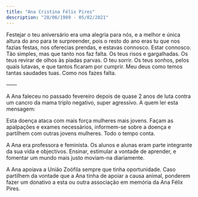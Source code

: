 ```yaml
---
title: "Ana Cristina Félix Pires"
description: "28/06/1989 - 05/02/2021"
---
```


Festejar o teu aniversário era uma alegria para nós, e a melhor e única altura do ano para te surpreender, pois o resto do ano eras tu que nos fazias festas, nos oferecias prendas, e estavas connosco. Estar connosco. Tão simples, mas que tanto nos faz falta. Os teus risos e gargalhadas. Os teus revirar de olhos às piadas parvas. O teu sorrir. Os teus sonhos, pelos quais lutavas, e que tantos ficaram por cumprir. Meu deus como temos tantas saudades tuas. Como nos fazes falta.

——

A Ana faleceu no passado fevereiro depois de quase 2 anos de luta contra um cancro da mama triplo negativo, super agressivo. A quem ler esta mensagem:

Esta doença ataca com mais força mulheres mais jovens. Façam as apalpações e exames necessários, informem-se sobre a doença e partilhem com outras jovens mulheres. Todo o tempo conta.

A Ana era professora e feminista. Os alunos e alunas eram parte integrante da sua vida e objectivos. Ensinar, estimular a vontade de aprender, e fomentar um mundo mais justo moviam-na diariamente. 

A Ana apoiava a União Zoófila sempre que tinha oportunidade. Caso partilhem da vontade que a Ana tinha de apoiar a causa animal, ponderem fazer um donativo a esta ou outra associação em memória da Ana Félix Pires. 
